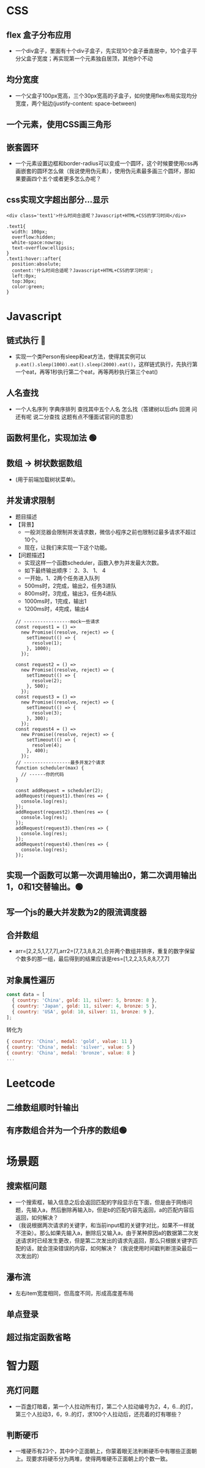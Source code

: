 # CSS
## flex 盒子分布应用
- 一个div盒子，里面有十个div子盒子，先实现10个盒子垂直居中，10个盒子平分父盒子宽度；再实现第一个元素独自居顶，其他9个不动
## 均分宽度
- 一个父盒子100px宽高，三个30px宽高的子盒子，如何使用flex布局实现均分宽度，两个贴边(justify-content: space-between)
## 一个元素，使用CSS画三角形
## 嵌套圆环
- 一个元素设置边框和border-radius可以变成一个圆环，这个时候要使用css再画嵌套的圆环怎么做（我说使用伪元素），使用伪元素最多画三个圆环，那如果要画四个五个或者更多怎么办呢？
## css实现文字超出部分...显示
```
<div class='text1'>什么时间合适呢？Javascript+HTML+CSS的学习时间</div>

.text1{
  width: 100px;
  overflow:hidden;
  white-space:nowrap;
  text-overflow:ellipsis;
}
.text1:hover::after{
  position:absolute;
  content:'什么时间合适呢？Javascript+HTML+CSS的学习时间';
  left:0px;
  top:30px;
  color:green;
}
```
# Javascript
## 链式执行 :red_circle:
- 实现一个类Person有sleep和eat方法，使得其实例可以`p.eat().sleep(1000).eat().sleep(2000).eat()`，这样链式执行，先执行第一个eat，再等1秒执行第二个eat，再等两秒执行第三个eat()
## 人名查找
- 一个人名序列 字典序排列 查找其中五个人名 怎么找（答建树以后dfs 回溯 问还有呢 说二分查找 这题有点不懂面试官问的意思）
## 函数柯里化，实现加法 :green_circle:
## 数组 -> 树状数据数组
- (用于前端加载树状菜单)。
## 并发请求限制
- 题目描述
- 【背景】
  - 一般浏览器会限制并发请求数，微信小程序之前也限制过最多请求不超过10个。
  - 现在，让我们来实现一下这个功能。
- 【问题描述】
  - 实现这样一个函数scheduler，函数入参为并发最大次数。
  - 如下最终输出顺序： 2、3、 1、 4
  - 一开始，1、2两个任务进入队列
  - 500ms时，2完成，输出2，任务3进队
  - 800ms时，3完成，输出3，任务4进队
  - 1000ms时，1完成，输出1
  - 1200ms时，4完成，输出4
  ```
  // -----------------mock一些请求
  const request1 = () =>
    new Promise((resolve, reject) => {
      setTimeout(() => {
        resolve(1);
      }, 1000);
    });

  const request2 = () =>
    new Promise((resolve, reject) => {
      setTimeout(() => {
        resolve(2);
      }, 500);
    });
  const request3 = () =>
    new Promise((resolve, reject) => {
      setTimeout(() => {
        resolve(3);
      }, 300);
    });
  const request4 = () =>
    new Promise((resolve, reject) => {
      setTimeout(() => {
        resolve(4);
      }, 400);
    });
  // -----------------最多并发2个请求
  function scheduler(max) {
    // ------你的代码
  }

  const addRequest = scheduler(2);
  addRequest(request1).then(res => {
    console.log(res);
  });
  addRequest(request2).then(res => {
    console.log(res);
  });
  addRequest(request3).then(res => {
    console.log(res);
  });
  addRequest(request4).then(res => {
    console.log(res);
  });
  ```
## 实现一个函数可以第一次调用输出0，第二次调用输出1，0和1交替输出。:green_circle:
## 写一个js的最大并发数为2的限流调度器
## 合并数组
- arr=[2,2,5,1,7,7,7],arr2=[7,7,3,8,8,2],合并两个数组并排序，重复的数字保留个数多的那一组，最后得到的结果应该是res=[1,2,2,3,5,8,8,7,7,7]
## 对象属性遍历
```javascript
const data = [
  { country: 'China', gold: 11, silver: 5, bronze: 8 },
  { country: 'Japan', gold: 11, silver: 4, bronze: 5 },
  { country: 'USA', gold: 10, silver: 11, bronze: 9 },
];
```
转化为
```javascript
{ country: 'China', medal: 'gold', value: 11 }
{ country: 'China', medal: 'silver', value: 5 }
{ country: 'China', medal: 'bronze', value: 8 }
...
```

# Leetcode
## 二维数组顺时针输出
## 有序数组合并为一个升序的数组:green_circle:

# 场景题
## 搜索框问题
- 一个搜索框，输入信息之后会返回匹配的字段显示在下面，但是由于网络问题，先输入a，然后删除再输入b，但是b的匹配内容先返回，a的匹配内容后返回，如何解决？
- （我说根据两次请求的关键字，和当前input框的关键字对比，如果不一样就不渲染）。那么如果先输入a，删除后又输入a，由于某种原因a的数据第二次发送请求时已经发生更改，但是第二次发出的请求先返回，那么只根据关键字匹配的话，就会渲染错误的内容，如何解决？（我说使用时间戳判断渲染最后一次发出的）
## 瀑布流
- 左右item宽度相同，但高度不同，形成高度差布局
## 单点登录
## 超过指定函数省略

# 智力题
## 亮灯问题
- 一百盏灯暗着，第一个人拉动所有灯，第二个人拉动编号为2，4，6...的灯，第三个人拉动3，6，9..的灯，求100个人拉动后，还亮着的灯有哪些？
## 判断硬币
- 一堆硬币有23个，其中9个正面朝上，你蒙着眼无法判断硬币中有哪些正面朝上。现要求将硬币分为两堆，使得两堆硬币正面朝上的个数一致。
